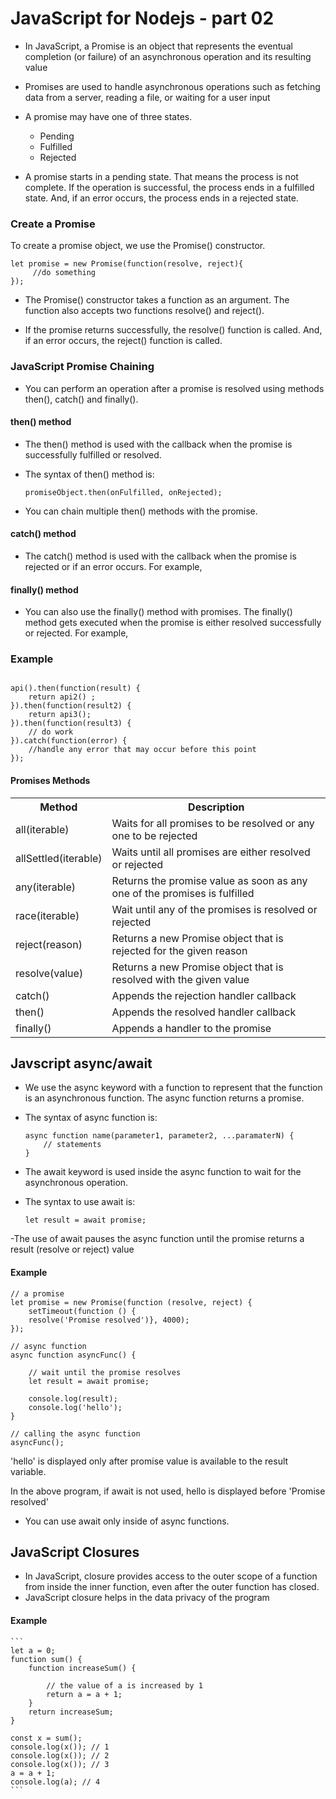 # JavaScript for Nodejs - part 02

- In JavaScript, a Promise is an object that represents the eventual completion (or failure) of an asynchronous operation and its resulting value
- Promises are used to handle asynchronous operations such as fetching data from a server, reading a file, or waiting for a user input

- A promise may have one of three states.
    - Pending
    - Fulfilled
    - Rejected

- A promise starts in a pending state. That means the process is not complete. If the operation is successful, the process ends in a fulfilled state. And, if an error occurs, the process ends in a rejected state.

### Create a Promise

To create a promise object, we use the Promise() constructor.
```
let promise = new Promise(function(resolve, reject){
     //do something
});

```

- The Promise() constructor takes a function as an argument. The function also accepts two functions resolve() and reject().

- If the promise returns successfully, the resolve() function is called. And, if an error occurs, the reject() function is called.


### JavaScript Promise Chaining
- You can perform an operation after a promise is resolved using methods then(), catch() and finally().

#### then() method
- The then() method is used with the callback when the promise is successfully fulfilled or resolved.
- The syntax of then() method is:

    ```
    promiseObject.then(onFulfilled, onRejected);
    ``` 

- You can chain multiple then() methods with the promise.

#### catch() method
- The catch() method is used with the callback when the promise is rejected or if an error occurs. For example,

#### finally() method
- You can also use the finally() method with promises. The finally() method gets executed when the promise is either resolved successfully or rejected. For example,

### Example 
```

api().then(function(result) {
    return api2() ;
}).then(function(result2) {
    return api3();
}).then(function(result3) {
    // do work
}).catch(function(error) {
    //handle any error that may occur before this point 
});
```

#### Promises Methods
<table>
<tbody>
    <tr>
        <th>Method</th>
        <th>Description</th>
    </tr>
    <tr>
        <td>all(iterable)</td>
        <td>Waits for all promises to be resolved or any one to be rejected</td>
    </tr>
    <tr>
        <td>allSettled(iterable)</td>
        <td>Waits until all promises are either resolved or rejected</td>
    </tr>
    <tr>
        <td>any(iterable)</td>
        <td>Returns the promise value as soon as any one of the promises is fulfilled</td>
    </tr>
    <tr>
        <td>race(iterable)</td>
        <td>Wait until any of the promises is resolved or rejected</td>
    </tr>
    <tr>
        <td>reject(reason)</td>
        <td>Returns a new Promise object that is rejected for the given reason</td>
    </tr>
    <tr>
        <td>resolve(value)</td>
        <td>Returns a new Promise object that is resolved with the given value</td>
    </tr>
    <tr>
        <td>catch()</td>
        <td>Appends the rejection handler callback</td>
    </tr>
    <tr>
        <td>then()</td>
        <td>Appends the resolved handler callback</td>
    </tr>
    <tr>
        <td>finally()</td>
        <td>Appends a handler to the promise</td>
    </tr>
</tbody>
</table>


## Javscript async/await

- We use the async keyword with a function to represent that the function is an asynchronous function. The async function returns a promise.

- The syntax of async function is:

    ```
    async function name(parameter1, parameter2, ...paramaterN) {
        // statements
    }
    ```

- The await keyword is used inside the async function to wait for the asynchronous operation.
- The syntax to use await is:
    ```
    let result = await promise;
    ```
-The use of await pauses the async function until the promise returns a result (resolve or reject) value


#### Example
```
// a promise
let promise = new Promise(function (resolve, reject) {
    setTimeout(function () {
    resolve('Promise resolved')}, 4000); 
});

// async function
async function asyncFunc() {

    // wait until the promise resolves 
    let result = await promise; 

    console.log(result);
    console.log('hello');
}

// calling the async function
asyncFunc();
```
'hello' is displayed only after promise value is available to the result variable.

In the above program, if await is not used, hello is displayed before 'Promise resolved'

- You can use await only inside of async functions.

## JavaScript Closures
- In JavaScript, closure provides access to the outer scope of a function from inside the inner function, even after the outer function has closed.
- JavaScript closure helps in the data privacy of the program

#### Example
    ```
    let a = 0;
    function sum() {
        function increaseSum() {

            // the value of a is increased by 1
            return a = a + 1;
        }
        return increaseSum;
    }

    const x = sum();
    console.log(x()); // 1
    console.log(x()); // 2
    console.log(x()); // 3
    a = a + 1;
    console.log(a); // 4
    ```